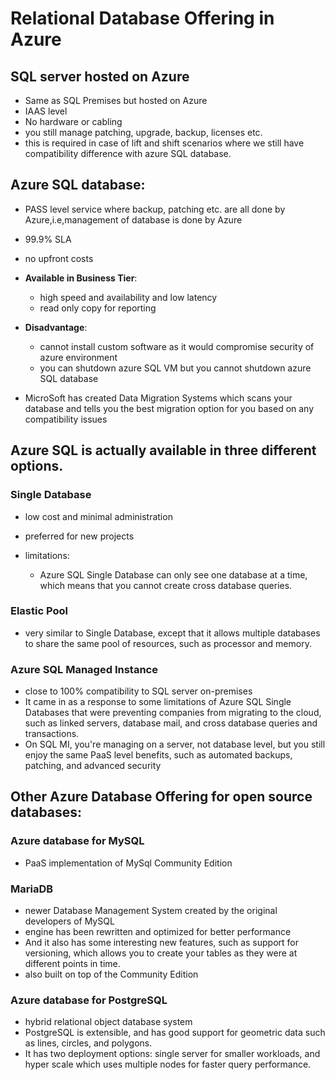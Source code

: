 
# Relational Database Offering in Azure

## SQL server hosted on Azure

- Same as SQL Premises but hosted on Azure 
- IAAS level
- No hardware or cabling 
- you still manage patching, upgrade, backup, licenses etc. 
- this is required in case of lift and shift scenarios where we still have compatibility difference with azure SQL database. 

## Azure SQL database: 

- PASS level service where backup, patching etc. are all done by Azure,i.e,management of database is done by Azure
- 99.9% SLA
- no upfront costs
- **Available in Business Tier**: 
  - high speed and availability and low latency
  - read only copy for reporting

- **Disadvantage**: 
  - cannot install custom software as it would compromise security of azure environment
  - you can shutdown azure SQL VM but you cannot shutdown azure SQL database


- MicroSoft has created Data Migration Systems which scans your database and tells you the best migration option for you based on any compatibility issues

## Azure SQL is actually available in three different options.

### Single Database 
- low cost and minimal administration
- preferred for new projects

- limitations:
  - Azure SQL Single Database can only see one database at a time, which means that you cannot create cross database queries.

### Elastic Pool
- very similar to Single Database, except that it allows multiple databases to share the same pool of resources, such as processor and memory.

### Azure SQL Managed Instance

- close to 100% compatibility to SQL server on-premises
- It came in as a response to some limitations of Azure SQL Single Databases that were preventing companies from migrating to the cloud, such as linked servers, database mail, and cross database queries and transactions.
- On SQL MI, you're managing on a server, not database level, but you still enjoy the same PaaS level benefits, such as automated backups, patching, and advanced security


## Other Azure Database Offering for open source databases:

### Azure database for MySQL
- PaaS implementation of MySql Community Edition

### MariaDB
- newer Database Management System created by the original developers of MySQL
- engine has been rewritten and optimized for better performance
- And it also has some interesting new features, such as support for versioning, which allows you to create your tables as they were at different points in time. 
- also built on top of the Community Edition

### Azure database for PostgreSQL
- hybrid relational object database system
- PostgreSQL is extensible, and has good support for geometric data such as lines, circles, and polygons.
- It has two deployment options: single server for smaller workloads, and hyper scale which uses multiple nodes for faster query performance.



